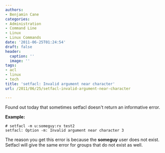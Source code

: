 ```yaml
---
authors:
- Benjamin Cane
categories:
- Administration
- Command Line
- Linux
- Linux Commands
date: '2011-06-25T01:24:54'
draft: false
header:
  caption: ''
  image: ''
tags:
- acl
- linux
- tech
title: 'setfacl: Invalid argument near character'
url: /2011/06/25/setfacl-invalid-argument-near-character

---
```


Found out today that sometimes setfacl doesn't return an informative error.

**Example:**

    # setfacl -m u:someguy:rx test2  
    setfacl: Option -m: Invalid argument near character 3

The reason you get this error is because the **someguy** user does not exist. Setfacl will give the same error for groups that do not exist as well.
